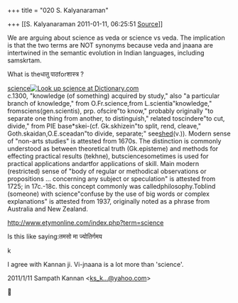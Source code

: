 +++
title = "020 S. Kalyanaraman"

+++
[[S. Kalyanaraman	2011-01-11, 06:25:51 [Source](https://groups.google.com/g/bvparishat/c/KFSTsyWycXM)]]



We are arguing about science as veda or science vs veda. The implication is that the two terms are NOT synonyms because veda and jnaana are intertwined in the semantic evolution in Indian languages, including samskrtam.

  

What is theधातु पाठforशास्त्र ?

  

[science](http://www.etymonline.com/index.php?term=science)[![Look up science at Dictionary.com](https://ci4.googleusercontent.com/proxy/rqdP5E12C9u4rSuNxdfOH2M9lSCDhVNxJRyJCVdBOsxxvWVcmGRpEKzNtOM1U4OVr1xk_HJ5q_nRtQ0k_a4IAb2wH2Y=s0-d-e1-ft#http://www.etymonline.com/graphics/dictionary.gif "Look up science at Dictionary.com")](http://dictionary.reference.com/search?q=science "Look up science at Dictionary.com")  
c.1300, "knowledge (of something) acquired by study," also "a particular branch of knowledge," from O.Fr.science,from L.scientia"knowledge," fromsciens(gen.scientis), prp. ofscire"to know," probably originally "to separate one thing from another, to distinguish," related toscindere"to cut, divide," from PIE base\*skei-(cf. Gk.skhizein"to split, rend, cleave," Goth.skaidan,O.E.sceadan"to divide, separate;" see[shed](http://www.etymonline.com/index.php?term=shed)(v.)). Modern sense of "non-arts studies" is attested from 1670s. The distinction is commonly understood as between theoretical truth (Gk.episteme) and methods for effecting practical results (tekhne), butsciencesometimes is used for practical applications andartfor applications of skill. Main modern (restricted) sense of "body of regular or methodical observations or propositions ... concerning any subject or speculation" is attested from 1725; in 17c.-18c. this concept commonly was calledphilosophy.Toblind (someone) with science"confuse by the use of big words or complex explanations" is attested from 1937, originally noted as a phrase from Australia and New Zealand.

<http://www.etymonline.com/index.php?term=science>

  

Is this like saying:तमसो मा ज्योतिर्गमय

k

  

I agree with Kannan ji. Vi-jnaana is a lot more than 'science'.  
  

2011/1/11 Sampath Kannan \<[ks_k...@yahoo.com]()\>



